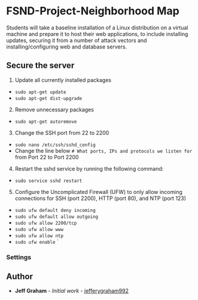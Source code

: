 # FSND-Project-Neighborhood Map

Students will take a baseline installation of a Linux distribution on a virtual machine and prepare it to host their web applications, to include installing updates, securing it from a number of attack vectors and installing/configuring web and database servers.

## Secure the server
1. Update all currently installed packages
  * `sudo apt-get update`
  * `sudo apt-get dist-upgrade`
2. Remove unnecessary packages
  * `sudo apt-get autoremove`
3. Change the SSH port from 22 to 2200
  * `sudo nano /etc/ssh/sshd_config`
  * Change the line below `# What ports, IPs and protocols we listen for` from Port 22 to Port 2200
4. Restart the sshd service by running the following command:
  * `sudo service sshd restart`
5. Configure the Uncomplicated Firewall (UFW) to only allow incoming connections for SSH (port 2200), HTTP (port 80), and NTP (port 123)
  * `sudo ufw default deny incoming`
  * `sudo ufw default allow outgoing`
  * `sudo ufw allow 2200/tcp`
  * `sudo ufw allow www`
  * `sudo ufw allow ntp`
  * `sudo ufw enable`
`



### Settings


## Author

* **Jeff Graham** - *Initial work* - [jefferygraham992](https://github.com/jefferygraham992)
